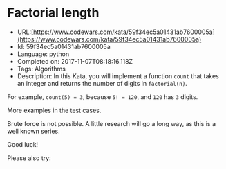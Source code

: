 # Factorial length

 - URL:[https://www.codewars.com/kata/59f34ec5a01431ab7600005a](https://www.codewars.com/kata/59f34ec5a01431ab7600005a)
 - Id: 59f34ec5a01431ab7600005a
 - Language: python
 - Completed on: 2017-11-07T08:18:16.118Z
 - Tags: Algorithms
 - Description:
In this Kata, you will implement a function `count` that takes an integer and returns the number of digits in `factorial(n)`. 

For example, `count(5) = 3`, because `5! = 120`, and `120` has `3` digits.  

More examples in the test cases. 

Brute force is not possible. A little research will go a long way, as this is a well known series.

Good luck!

Please also try:


